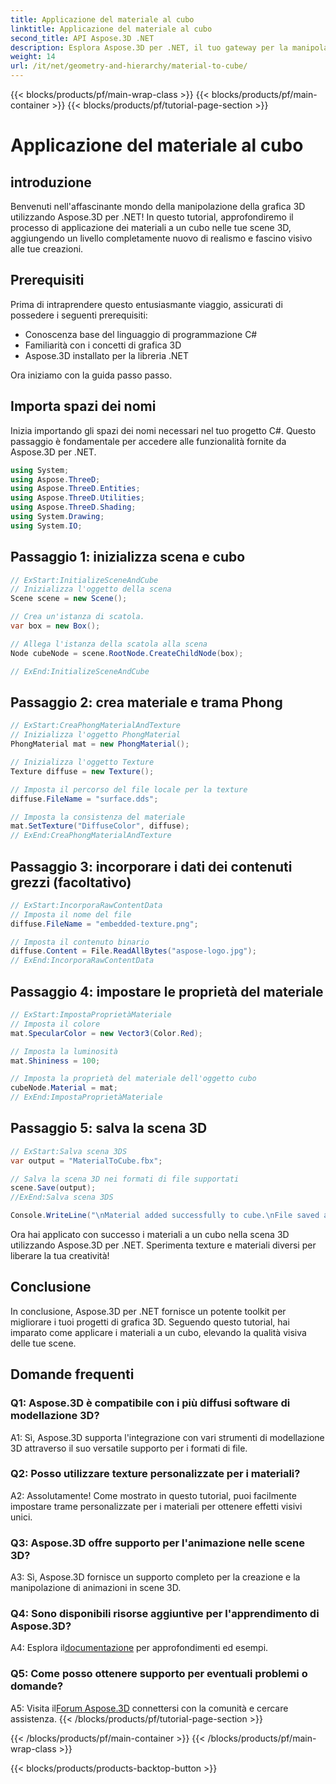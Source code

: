 ```yaml
---
title: Applicazione del materiale al cubo
linktitle: Applicazione del materiale al cubo
second_title: API Aspose.3D .NET
description: Esplora Aspose.3D per .NET, il tuo gateway per la manipolazione grafica 3D senza soluzione di continuità. Applica i materiali senza sforzo, migliora il realismo ed eleva i tuoi progetti.
weight: 14
url: /it/net/geometry-and-hierarchy/material-to-cube/
---
```


{{< blocks/products/pf/main-wrap-class >}}
{{< blocks/products/pf/main-container >}}
{{< blocks/products/pf/tutorial-page-section >}}

# Applicazione del materiale al cubo

## introduzione

Benvenuti nell'affascinante mondo della manipolazione della grafica 3D utilizzando Aspose.3D per .NET! In questo tutorial, approfondiremo il processo di applicazione dei materiali a un cubo nelle tue scene 3D, aggiungendo un livello completamente nuovo di realismo e fascino visivo alle tue creazioni.

## Prerequisiti

Prima di intraprendere questo entusiasmante viaggio, assicurati di possedere i seguenti prerequisiti:

- Conoscenza base del linguaggio di programmazione C#
- Familiarità con i concetti di grafica 3D
- Aspose.3D installato per la libreria .NET

Ora iniziamo con la guida passo passo.

## Importa spazi dei nomi

Inizia importando gli spazi dei nomi necessari nel tuo progetto C#. Questo passaggio è fondamentale per accedere alle funzionalità fornite da Aspose.3D per .NET.

```csharp
using System;
using Aspose.ThreeD;
using Aspose.ThreeD.Entities;
using Aspose.ThreeD.Utilities;
using Aspose.ThreeD.Shading;
using System.Drawing;
using System.IO;
```

## Passaggio 1: inizializza scena e cubo

```csharp
// ExStart:InitializeSceneAndCube
// Inizializza l'oggetto della scena
Scene scene = new Scene();

// Crea un'istanza di scatola.
var box = new Box();

// Allega l'istanza della scatola alla scena
Node cubeNode = scene.RootNode.CreateChildNode(box);

// ExEnd:InitializeSceneAndCube
```

## Passaggio 2: crea materiale e trama Phong

```csharp
// ExStart:CreaPhongMaterialAndTexture
// Inizializza l'oggetto PhongMaterial
PhongMaterial mat = new PhongMaterial();

// Inizializza l'oggetto Texture
Texture diffuse = new Texture();

// Imposta il percorso del file locale per la texture
diffuse.FileName = "surface.dds";

// Imposta la consistenza del materiale
mat.SetTexture("DiffuseColor", diffuse);
// ExEnd:CreaPhongMaterialAndTexture
```

## Passaggio 3: incorporare i dati dei contenuti grezzi (facoltativo)

```csharp
// ExStart:IncorporaRawContentData
// Imposta il nome del file
diffuse.FileName = "embedded-texture.png";

// Imposta il contenuto binario
diffuse.Content = File.ReadAllBytes("aspose-logo.jpg");
// ExEnd:IncorporaRawContentData
```

## Passaggio 4: impostare le proprietà del materiale

```csharp
// ExStart:ImpostaProprietàMateriale
// Imposta il colore
mat.SpecularColor = new Vector3(Color.Red);

// Imposta la luminosità
mat.Shininess = 100;

// Imposta la proprietà del materiale dell'oggetto cubo
cubeNode.Material = mat;
// ExEnd:ImpostaProprietàMateriale
```

## Passaggio 5: salva la scena 3D

```csharp
// ExStart:Salva scena 3DS
var output = "MaterialToCube.fbx";

// Salva la scena 3D nei formati di file supportati
scene.Save(output);
//ExEnd:Salva scena 3DS

Console.WriteLine("\nMaterial added successfully to cube.\nFile saved at " + output);
```

Ora hai applicato con successo i materiali a un cubo nella scena 3D utilizzando Aspose.3D per .NET. Sperimenta texture e materiali diversi per liberare la tua creatività!

## Conclusione

In conclusione, Aspose.3D per .NET fornisce un potente toolkit per migliorare i tuoi progetti di grafica 3D. Seguendo questo tutorial, hai imparato come applicare i materiali a un cubo, elevando la qualità visiva delle tue scene.

## Domande frequenti

### Q1: Aspose.3D è compatibile con i più diffusi software di modellazione 3D?

A1: Sì, Aspose.3D supporta l'integrazione con vari strumenti di modellazione 3D attraverso il suo versatile supporto per i formati di file.

### Q2: Posso utilizzare texture personalizzate per i materiali?

A2: Assolutamente! Come mostrato in questo tutorial, puoi facilmente impostare trame personalizzate per i materiali per ottenere effetti visivi unici.

### Q3: Aspose.3D offre supporto per l'animazione nelle scene 3D?

A3: Sì, Aspose.3D fornisce un supporto completo per la creazione e la manipolazione di animazioni in scene 3D.

### Q4: Sono disponibili risorse aggiuntive per l'apprendimento di Aspose.3D?

 A4: Esplora il[documentazione](https://reference.aspose.com/3d/net/) per approfondimenti ed esempi.

### Q5: Come posso ottenere supporto per eventuali problemi o domande?

 A5: Visita il[Forum Aspose.3D](https://forum.aspose.com/c/3d/18) connettersi con la comunità e cercare assistenza.
{{< /blocks/products/pf/tutorial-page-section >}}

{{< /blocks/products/pf/main-container >}}
{{< /blocks/products/pf/main-wrap-class >}}

{{< blocks/products/products-backtop-button >}}
